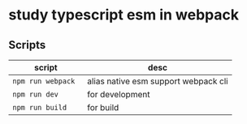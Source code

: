 
# study typescript esm in webpack


## Scripts

| script | desc |
|---|---|
| `npm run webpack ` | alias native esm support webpack cli |
| `npm run dev` | for development |
| `npm run build` | for build |
